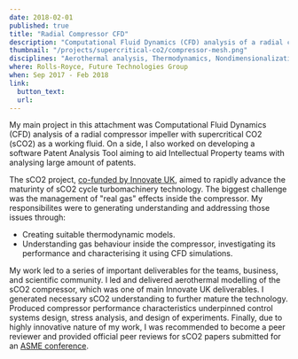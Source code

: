 ```yaml
---
date: 2018-02-01
published: true
title: "Radial Compressor CFD"
description: "Computational Fluid Dynamics (CFD) analysis of a radial compressor impeller with supercritical CO2 (sCO2) as a working fluid"
thumbnail: "/projects/supercritical-co2/compressor-mesh.png"
disciplines: "Aerothermal analysis, Thermodynamics, Nondimensionalization, CFD"
where: Rolls-Royce, Future Technologies Group
when: Sep 2017 - Feb 2018
link:
  button_text:
  url:
---
```


My main project in this attachment was Computational Fluid Dynamics (CFD) analysis of a radial compressor impeller with supercritical CO2 (sCO2) as a working fluid. On a side, I also worked on developing a software Patent Analysis Tool aiming to aid Intellectual Property teams with analysing large amount of patents.

The sCO2 project, [co-funded by Innovate UK](https://gtr.ukri.org/projects?ref=101982), aimed to rapidly advance the maturinty of sCO2 cycle turbomachinery technology. The biggest challenge was the management of "real gas" effects inside the compressor. My responsibilites were to generating understanding and addressing those issues through:
* Creating suitable thermodynamic models.
* Understanding gas behaviour inside the compressor, investigating its performance and characterising it using CFD simulations.

My work led to a series of important deliverables for the teams, business, and scientific community. I led and delivered aerothermal modelling of the sCO2 compressor, which was one of main Innovate UK deliverables. I generated necessary sCO2 understanding to further mature the technology. Produced compressor performance characteristics underpinned control systems design, stress analysis, and design of experiments. Finally, due to highly innovative nature of my work, I was recommended to become a peer reviewer and provided official peer reviews for sCO2 papers submitted for an [ASME conference](https://event.asme.org/Turbo-Expo).
